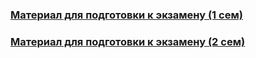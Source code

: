 ### [Материал для подготовки к экзамену (1 сем)](https://puzzling-author-d18.notion.site/2023-7c131671d4dc46c6adf35f198b1e1b4b)

### [Материал для подготовки к экзамену (2 сем)](https://puzzling-author-d18.notion.site/2023-ef41264ba3ac4fbeaef76a816fe602a8?pvs=4)
